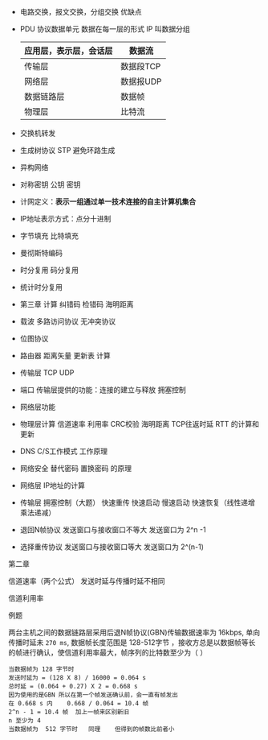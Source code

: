 *   电路交换，报文交换，分组交换  优缺点

*   PDU 协议数据单元   数据在每一层的形式  IP 叫数据分组

    | 应用层，表示层，会话层 | 数据流    |
    | ---------------------- | --------- |
    | 传输层                 | 数据段TCP |
    | 网络层                 | 数据报UDP |
    | 数据链路层             | 数据帧    |
    | 物理层                 | 比特流    |

*   交换机转发

*   生成树协议  STP  避免环路生成

*   异构网络

*   对称密钥    公钥   密钥

*   计网定义：**表示一组通过单一技术连接的自主计算机集合**

*   IP地址表示方式：点分十进制

*   字节填充  比特填充

*   曼彻斯特编码   

*   时分复用    码分复用

*   统计时分复用

*   第三章  计算    纠错码   检错码  海明距离

*   载波   多路访问协议   无冲突协议  

*   位图协议

*   路由器   距离矢量  更新表   计算

*   传输层   TCP UDP

*   端口   传输层提供的功能：连接的建立与释放   拥塞控制   

*   网络层功能

*   物理层计算   信道速率  利用率    CRC校验  海明距离     TCP往返时延  RTT 的计算和更新

*   DNS  C/S工作模式    工作原理

*   网络安全    替代密码    置换密码   的原理

*   网络层   IP地址的计算

*   传输层  拥塞控制（大题）  快速重传    快速启动   慢速启动   快速恢复（线性递增  乘法递减）

*   退回N帧协议    发送窗口与接收窗口不等大    发送窗口为 2^n -1

*   选择重传协议    发送窗口与接收窗口等大    发送窗口为 2^(n-1)



第二章

信道速率（两个公式）  发送时延与传播时延不相同

信道利用率  







例题

两台主机之间的数据链路层采用后退N帧协议(GBN)传输数据速率为 16kbps, 单向传播时延未 `270 ms`, 数据帧长度范围是  128-512字节 ，接收方总是以数据帧等长的帧进行确认，使信道利用率最大，帧序列的比特数至少为（      ）

```
当数据帧为 128 字节时
发送时延为 = (128 X 8) / 16000 = 0.064 s
总时延 = (0.064 + 0.27) X 2 = 0.668 s
因为使用的是GBN 所以在第一个帧发送确认前，会一直有帧发出
在 0.668 s 内    0.668 / 0.064 = 10.4 帧
2^n - 1 = 10.4 帧  加上一帧来区别新旧
n 至少为 4
当数据帧为  512 字节时   同理    但得到的帧数比前者小
```

